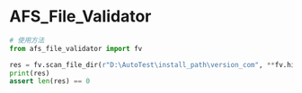 # AFS_File_Validator
```python
# 使用方法
from afs_file_validator import fv

res = fv.scan_file_dir(r"D:\AutoTest\install_path\version_com", **fv.hitpaw_params)
print(res)
assert len(res) == 0
```